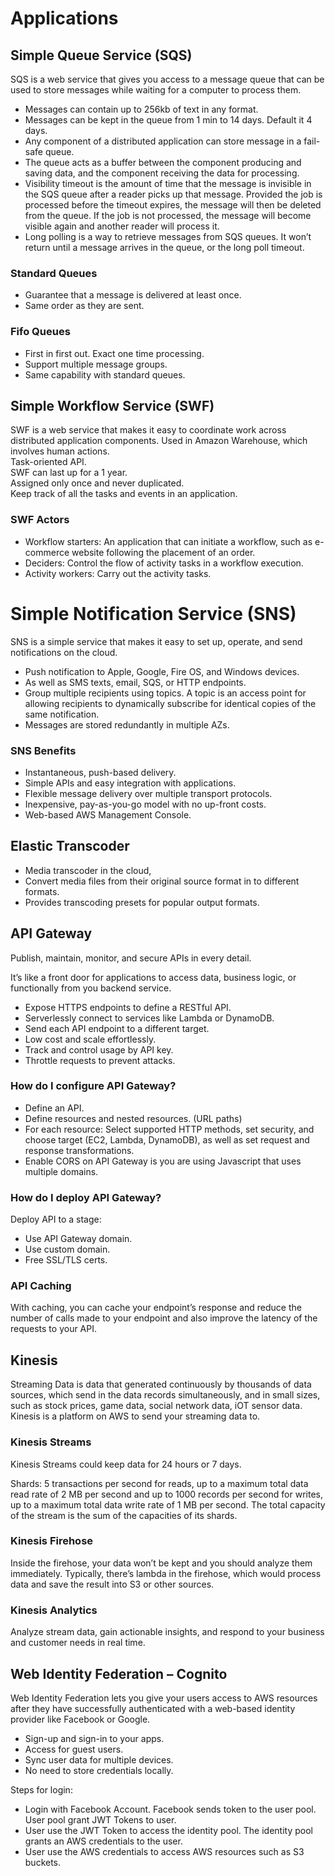 # Applications

## Simple Queue Service (SQS)

SQS is a web service that gives you access to a message queue that can be used to store messages while waiting for a computer to process them.

*   Messages can contain up to 256kb of text in any format.
*   Messages can be kept in the queue from 1 min to 14 days. Default it 4 days.
*   Any component of a distributed application can store message in a fail-safe queue.
*   The queue acts as a buffer between the component producing and saving data, and the component receiving the data for processing.
*   Visibility timeout is the amount of time that the message is invisible in the SQS queue after a reader picks up that message. Provided the job is processed before the timeout expires, the message will then be deleted from the queue. If the job is not processed, the message will become visible again and another reader will process it.
*   Long polling is a way to retrieve messages from SQS queues. It won’t return until a message arrives in the queue, or the long poll timeout. 

### Standard Queues

*   Guarantee that a message is delivered at least once. 
*   Same order as they are sent.

### Fifo Queues

*   First in first out. Exact one time processing. 
*   Support multiple message groups. 
*   Same capability with standard queues.

## Simple Workflow Service (SWF)

SWF is a web service that makes it easy to coordinate work across distributed application components. Used in Amazon Warehouse, which involves human actions.  
Task-oriented API.  
SWF can last up for a 1 year.  
Assigned only once and never duplicated.  
Keep track of all the tasks and events in an application.

### SWF Actors

*   Workflow starters: An application that can initiate a workflow, such as e-commerce website following the placement of an order.
*   Deciders: Control the flow of activity tasks in a workflow execution.
*   Activity workers: Carry out the activity tasks.

# Simple Notification Service (SNS)

SNS is a simple service that makes it easy to set up, operate, and send notifications on the cloud.

*   Push notification to Apple, Google, Fire OS, and Windows devices.
*   As well as SMS texts, email, SQS, or HTTP endpoints.
*   Group multiple recipients using topics. A topic is an access point for allowing recipients to dynamically subscribe for identical copies of the same notification.
*   Messages are stored redundantly in multiple AZs.

### SNS Benefits

*   Instantaneous, push-based delivery.
*   Simple APIs and easy integration with applications.
*   Flexible message delivery over multiple transport protocols.
*   Inexpensive, pay-as-you-go model with no up-front costs.
*   Web-based AWS Management Console.

## Elastic Transcoder

*   Media transcoder in the cloud,
*   Convert media files from their original source format in to different formats.
*   Provides transcoding presets for popular output formats.

## API Gateway

Publish, maintain, monitor, and secure APIs in every detail.

It’s like a front door for applications to access data, business logic, or functionally from you backend service.

*   Expose HTTPS endpoints to define a RESTful API.
*   Serverlessly connect to services like Lambda or DynamoDB.
*   Send each API endpoint to a different target.
*   Low cost and scale effortlessly.
*   Track and control usage by API key.
*   Throttle requests to prevent attacks.

### How do I configure API Gateway?

*   Define an API.
*   Define resources and nested resources. (URL paths)
*   For each resource: Select supported HTTP methods, set security, and choose target (EC2, Lambda, DynamoDB), as well as set request and response transformations.
*   Enable CORS on API Gateway is you are using Javascript that uses multiple domains.

### How do I deploy API Gateway?

Deploy API to a stage:

*   Use API Gateway domain.
*   Use custom domain.
*   Free SSL/TLS certs.

### API Caching

With caching, you can cache your endpoint’s response and reduce the number of calls made to your endpoint and also improve the latency of the requests to your API.

## Kinesis

Streaming Data is data that generated continuously by thousands of data sources, which send in the data records simultaneously, and in small sizes, such as stock prices, game data, social network data, iOT sensor data. Kinesis is a platform on AWS to send your streaming data to.

### Kinesis Streams

Kinesis Streams could keep data for 24 hours or 7 days.

Shards: 5 transactions per second for reads, up to a maximum total data read rate of 2 MB per second and up to 1000 records per second for writes, up to a maximum total data write rate of 1 MB per second. The total capacity of the stream is the sum of the capacities of its shards.

### Kinesis Firehose

Inside the firehose, your data won’t be kept and you should analyze them immediately. Typically, there’s lambda in the firehose, which would process data and save the result into S3 or other sources.

### Kinesis Analytics

Analyze stream data, gain actionable insights, and respond to your business and customer needs in real time.

## Web Identity Federation – Cognito

Web Identity Federation lets you give your users access to AWS resources after they have successfully authenticated with a web-based identity provider like Facebook or Google.

*   Sign-up and sign-in to your apps.
*   Access for guest users.
*   Sync user data for multiple devices.
*   No need to store credentials locally.

Steps for login:

*   Login with Facebook Account. Facebook sends token to the user pool. User pool grant JWT Tokens to user.
*   User use the JWT Token to access the identity pool. The identity pool grants an AWS credentials to the user.
*   User use the AWS credentials to access AWS resources such as S3 buckets.